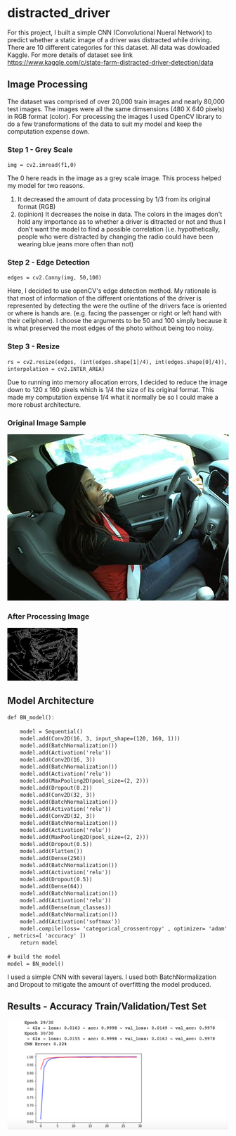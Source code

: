 # distracted_driver

For this project, I built a simple CNN (Convolutional Nueral Network) to predict whether a static image of a driver was distracted while driving. There are 10 different categories for this dataset. All data was dowloaded Kaggle. For more details of dataset see link https://www.kaggle.com/c/state-farm-distracted-driver-detection/data

## Image Processing

The dataset was comprised of over 20,000 train images and nearly 80,000 test images. The images were all the same dimsensions (480 X 640 pixels) in RGB format (color). For processing the images I used OpenCV library to do a few transformations of the data to suit my model and keep the computation expense down.

### Step 1 - Grey Scale

```
img = cv2.imread(f1,0)
```
The 0 here reads in the image as a grey scale image. This process helped my model for two reasons. 
1. It decreased the amount of data processing by 1/3 from its original format (RGB)
2. (opinion) It decreases the noise in data. The colors in the images don't hold any  importance as to whether a driver is ditracted or not and thus I don't want the model to find a possible correlation (i.e. hypothetically, people who were distracted by changing the radio could have been wearing blue jeans more often than not)

### Step 2 - Edge Detection

```
edges = cv2.Canny(img, 50,100)
```
Here, I decided to use openCV's edge detection method. My rationale is that most of information of the different orientations of the driver is represented by detecting the were the outline of the drivers face is oriented or where is hands are. (e.g. facing the passenger or right or left hand with their cellphone). I choose the arguments to be 50 and 100 simply because it is what preserved the most edges of the photo without being too noisy.

### Step 3 - Resize

```
rs = cv2.resize(edges, (int(edges.shape[1]/4), int(edges.shape[0]/4)), interpolation = cv2.INTER_AREA)
```

Due to running into memory allocation errors, I decided to reduce the image down to 120 x 160 pixels which is 1/4 the size of its original format. This made my computation expense 1/4 what it normally be so I could make a more robust architecture.

### Original Image Sample
![Original image sample](https://github.com/josephseverino/distracted_driver/blob/master/img_99.jpg)

### After Processing Image
![Transformed Image](https://github.com/josephseverino/distracted_driver/blob/master/New_Image.jpg)


## Model Architecture

```
def BN_model():

    model = Sequential()
    model.add(Conv2D(16, 3, input_shape=(120, 160, 1)))
    model.add(BatchNormalization())
    model.add(Activation('relu'))
    model.add(Conv2D(16, 3))
    model.add(BatchNormalization())
    model.add(Activation('relu'))
    model.add(MaxPooling2D(pool_size=(2, 2)))
    model.add(Dropout(0.2))
    model.add(Conv2D(32, 3))
    model.add(BatchNormalization())
    model.add(Activation('relu'))
    model.add(Conv2D(32, 3))
    model.add(BatchNormalization())
    model.add(Activation('relu'))
    model.add(MaxPooling2D(pool_size=(2, 2)))
    model.add(Dropout(0.5))
    model.add(Flatten())
    model.add(Dense(256))
    model.add(BatchNormalization())
    model.add(Activation('relu'))
    model.add(Dropout(0.5))
    model.add(Dense(64))
    model.add(BatchNormalization())
    model.add(Activation('relu'))
    model.add(Dense(num_classes))
    model.add(BatchNormalization())
    model.add(Activation('softmax'))
    model.compile(loss= 'categorical_crossentropy' , optimizer= 'adam' , metrics=[ 'accuracy' ])
    return model

# build the model
model = BN_model()
```

I used a simple CNN with several layers. I used both BatchNormalization and Dropout to mitigate the amount of overfitting the model produced. 

## Results - Accuracy Train/Validation/Test Set

![Accuracy](https://github.com/josephseverino/distracted_driver/blob/master/Results.png)


